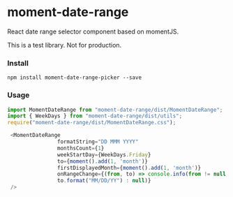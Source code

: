# moment-date-range
React date range selector component based on momentJS. 

This is a test library. Not for production.

### Install
```
npm install moment-date-range-picker --save
```

### Usage
```js
import MomentDateRange from "moment-date-range/dist/MomentDateRange";
import { WeekDays } from "moment-date-range/dist/utils";
require("moment-date-range/dist/MomentDateRange.css");

 <MomentDateRange
                formatString="DD MMM YYYY"
                monthsCount={1}
                weekStartDay={WeekDays.Friday}
                to={moment().add(1, 'month')}
                firstDisplayedMonth={moment().add(1, 'month')}
                onRangeChange={(from, to) => console.info(from != null ? from.format("MM/DD/YY") : null, to != null ?          
                to.format("MM/DD/YY") : null)}
 />
```
